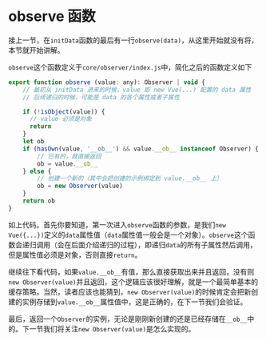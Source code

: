 # observe 函数

接上一节，在`initData`函数的最后有一行`observe(data)`，从这里开始就没有将，本节就开始讲解。

`observe`这个函数定义于`core/observer/index.js`中，简化之后的函数定义如下

```js
export function observe (value: any): Observer | void {
    // 最初从 initData 进来的时候，value 即 new Vue(...) 配置的 data 属性
    // 后续递归的时候，可能是 data 的各个属性或者子属性

    if (!isObject(value)) {
      // value 必须是对象
      return
    }
    let ob
    if (hasOwn(value, '__ob__') && value.__ob__ instanceof Observer) {
        // 已有的，就直接返回
        ob = value.__ob__
    } else {
        // 创建一个新的（其中会把创建的示例绑定到 value.__ob__ 上）
        ob = new Observer(value)
    }
    return ob
}
```

如上代码。首先你要知道，第一次进入`observe`函数的参数，是我们`new Vue({...})`定义的`data`属性值（`data`属性值一般会是一个对象）。`observe`这个函数会递归调用（会在后面介绍递归的过程），即递归`data`的所有子属性然后调用，但是属性值必须是对象，否则直接`return`。

继续往下看代码，如果`value.__ob__`有值，那么直接获取出来并且返回，没有则`new Observer(value)`并且返回，这个逻辑应该很好理解，就是一个最简单基本的缓存策略。当然，读者应该也能猜到，`new Observer(value)`的时候肯定会把新创建的实例存储到`value.__ob__`属性值中，这是正确的，在下一节我们会验证。

最后，返回一个`Observer`的实例，无论是刚刚新创建的还是已经存储在`__ob__`中的。下一节我们将关注`new Observer(value)`是怎么实现的。
